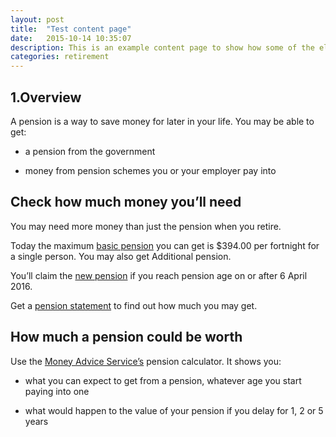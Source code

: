 ```yaml
---
layout: post
title:  "Test content page"
date:   2015-10-14 10:35:07
description: This is an example content page to show how some of the elements might work together and layout might appear.
categories: retirement
---
```


## 1.Overview
A pension is a way to save money for later in your life.
You may be able to get:

- a pension from the government

- money from pension schemes you or your employer pay into

## Check how much money you’ll need
You may need more money than just the pension when you retire.

Today the maximum <a href="#">basic pension</a> you can get is $394.00 per fortnight for a single person. You may also get Additional pension.

You’ll claim the <a href="#">new pension</a> if you reach pension age on or after 6 April 2016.

Get a <a href="#">pension statement</a> to find out how much you may get.

## How much a pension could be worth
Use the <a href="#">Money Advice Service’s</a> pension calculator.
It shows you:

- what you can expect to get from a pension, whatever age you start paying into one

- what would happen to the value of your pension if you delay for
1, 2 or 5 years

